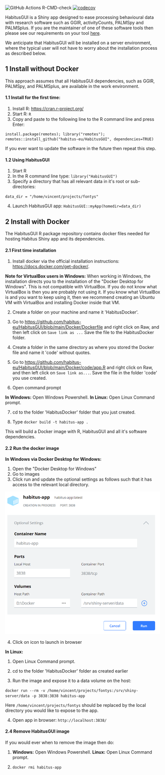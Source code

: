 ![GitHub Actions R-CMD-check](https://github.com/habitus-eu/HabitusGUI/workflows/R-CMD-check-full/badge.svg)
[![codecov](https://codecov.io/gh/habitus-eu/HabitusGUI/branch/main/graph/badge.svg?token=GPRPJ3IXWC)](https://codecov.io/gh/habitus-eu/HabitusGUI)

HabitusGUI is a Shiny app designed to ease processing behavioural data with research software such as GGIR, activityCounts, PALMSpy and PALMSplus. If you are the maintainer of one of these software tools then please see our requirements on your tool [here](https://github.com/habitus-eu/HabitusGUI/blob/main/INSTRUCTIONS_TOOL_MAINTAINERS.md).


We anticipate that HabitusGUI will be installed on a server environment, where the typical user will not have to worry about the installation process as described below.

## 1 Install without Docker

This approach assumes that all HabitusGUI dependencies, such as GGIR, PALMSpy, and PALMSplus, are available in the work environment.

#### 1.1 Install for the first time:

1. Install R: https://cran.r-project.org/
2. Start R: `R`
3. Copy and paste to the following line to the R command line and press Enter:

```
install.package(remotes); library("remotes"); remotes::install_github("habitus-eu/HabitusGUI", dependencies=TRUE)
```

If you ever want to update the software in the future then repeat this step.

#### 1.2 Using HabitusGUI

1. Start R
2. In the R command line type: `library("HabitusGUI")`
3. Specify a directory that has all relevant data in it's root or sub-directories:

`data_dir = "/home/vincent/projects/fontys"`

4. Launch HabitusGUI app: `HabitusGUI::myApp(homedir=data_dir)`

## 2 Install with Docker

The HabitusGUI R package repository contains docker files needed for hosting Habitus Shiny app and
its dependencies.

#### 2.1 First time installation

1. Install docker via the official installation instructions: https://docs.docker.com/get-docker/.

**Note for VirtualBox users in Windows:** When working in Windows, the installation directs you to the installation of the "Docker Desktop for Windows". This is not compatible with VirtualBox. If you do not know what VirtualBox is then you are probably not using it. If you know what VirtualBox is and you want to keep using it, then we recommend creating an Ubuntu VM with VirtualBox and installing Docker inside that VM.

2. Create a folder on your machine and name it 'HabitusDocker'.

3. Go to https://github.com/habitus-eu/HabitusGUI/blob/main/Docker/Dockerfile and right click on Raw, and then left click on `Save link as ...` Save the file to the HabitusDocker folder.

4. Create a folder in the same directory as where you stored the Docker file and name it 'code' without quotes.

5. Go to https://github.com/habitus-eu/HabitusGUI/blob/main/Docker/code/app.R and right click on Raw, and then left click on `Save link as...`. Save the file in the folder 'code' you use created.

6. Open command prompt

**In Windows:** Open Windows Powershell.
**In Linux:** Open Linux Command prompt.

7. cd to the folder 'HabitusDocker' folder that you just created.

8. Type `docker build -t habitus-app .`

This will build a Docker image  with R, HabitusGUI and all it's software dependencies.

#### 2.2 Run the docker image

**In Windows via Docker Desktop for Windows:**

1. Open the "Docker Desktop for Windows"
2. Go to images
3. Click run and update the optional settings as follows such that it has access to the relevant local directory.

<img src="Docker_windows_printscreen.png" width="500">

4. Click on icon to launch in browser

**In Linux:**

1. Open Linux Command prompt.

2. cd to the folder 'HabitusDocker' folder as created earlier

3. Run the image and expose it to a data volume on the host:

`docker run --rm -v /home/vincent/projects/fontys:/srv/shiny-server/data -p 3838:3838 habitus-app`

Here `/home/vincent/projects/fontys` should be replaced by the local directory you would like to expose to the app.

4. Open app in browser: `http://localhost:3838/`


#### 2.4 Remove HabitusGUI image

If you would ever when to remove the image then do:

1. **Windows:** Open Windows Powershell. **Linux:** Open Linux Command prompt.

2. `docker rmi habitus-app`

